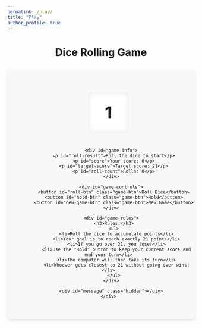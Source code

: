 ```yaml
---
permalink: /play/
title: "Play"
author_profile: true
---
```


<div class="play-container">
  <h1>Dice Rolling Game</h1>
  
  <div class="game-wrapper">
    <div id="dice-game">
      <div id="dice-container">
        <div id="dice" class="dice">
          <div class="face front">1</div>
          <div class="face back">6</div>
          <div class="face top">2</div>
          <div class="face bottom">5</div>
          <div class="face right">3</div>
          <div class="face left">4</div>
        </div>
      </div>
      
      <div id="game-info">
        <p id="roll-result">Roll the dice to start</p>
        <p id="score">Your score: 0</p>
        <p id="target-score">Target score: 21</p>
        <p id="roll-count">Rolls: 0</p>
      </div>
      
      <div id="game-controls">
        <button id="roll-btn" class="game-btn">Roll Dice</button>
        <button id="hold-btn" class="game-btn">Hold</button>
        <button id="new-game-btn" class="game-btn">New Game</button>
      </div>
      
      <div id="game-rules">
        <h3>Rules:</h3>
        <ul>
          <li>Roll the dice to accumulate points</li>
          <li>Your goal is to reach exactly 21 points</li>
          <li>If you go over 21, you lose!</li>
          <li>Use the "Hold" button to keep your current score and end your turn</li>
          <li>The computer will then take its turn</li>
          <li>Whoever gets closest to 21 without going over wins!</li>
        </ul>
      </div>
      
      <div id="message" class="hidden"></div>
    </div>
  </div>
</div>

<style>
  .play-container {
    max-width: 800px;
    margin: 0 auto;
    text-align: center;
  }
  
  .game-wrapper {
    margin: 30px auto;
    border-radius: 8px;
    background-color: #f8f8f8;
    padding: 20px;
    box-shadow: 0 4px 8px rgba(0,0,0,0.1);
  }
  
  #dice-game {
    position: relative;
    width: 100%;
    padding: 20px;
  }
  
  #dice-container {
    width: 100%;
    height: 150px;
    display: flex;
    justify-content: center;
    align-items: center;
    perspective: 600px;
    margin-bottom: 20px;
  }
  
  .dice {
    position: relative;
    width: 100px;
    height: 100px;
    transform-style: preserve-3d;
    transition: transform 1s;
  }
  
  .face {
    position: absolute;
    width: 100%;
    height: 100%;
    background-color: white;
    border: 2px solid var(--darker-purple);
    border-radius: 10px;
    font-size: 3em;
    font-weight: bold;
    display: flex;
    justify-content: center;
    align-items: center;
    box-shadow: inset 0 0 15px rgba(0,0,0,0.1);
  }
  
  .front {
    transform: translateZ(50px);
  }
  
  .back {
    transform: translateZ(-50px) rotateY(180deg);
  }
  
  .top {
    transform: rotateX(-90deg) translateZ(50px);
  }
  
  .bottom {
    transform: rotateX(90deg) translateZ(50px);
  }
  
  .right {
    transform: rotateY(90deg) translateZ(50px);
  }
  
  .left {
    transform: rotateY(-90deg) translateZ(50px);
  }
  
  #game-info {
    margin: 20px 0;
    font-size: 1.2em;
  }
  
  #roll-result {
    font-weight: bold;
    font-size: 1.5em;
    color: var(--darker-purple);
  }
  
  #game-controls {
    margin: 20px 0;
  }
  
  .game-btn {
    margin: 10px;
    padding: 10px 20px;
    background-color: var(--darker-purple);
    color: white;
    border: none;
    border-radius: 5px;
    cursor: pointer;
    font-size: 16px;
    font-weight: bold;
    transition: background-color 0.3s;
  }
  
  .game-btn:hover {
    background-color: var(--darkest-purple);
  }
  
  .game-btn:disabled {
    background-color: #ccc;
    cursor: not-allowed;
  }
  
  #game-rules {
    margin: 30px 0;
    text-align: left;
    padding: 15px;
    border-radius: 8px;
    background-color: #f0f0f0;
  }
  
  #message {
    padding: 15px;
    margin: 20px 0;
    border-radius: 8px;
    font-weight: bold;
    font-size: 1.2em;
  }
  
  .win {
    background-color: #d4edda;
    color: #155724;
  }
  
  .lose {
    background-color: #f8d7da;
    color: #721c24;
  }
  
  .draw {
    background-color: #fff3cd;
    color: #856404;
  }
  
  .hidden {
    display: none;
  }
</style>

<script>
document.addEventListener('DOMContentLoaded', function() {
  console.log('Dice game loaded');
  
  // DOM elements
  const dice = document.getElementById('dice');
  const rollResult = document.getElementById('roll-result');
  const scoreDisplay = document.getElementById('score');
  const targetScoreDisplay = document.getElementById('target-score');
  const rollCountDisplay = document.getElementById('roll-count');
  const rollBtn = document.getElementById('roll-btn');
  const holdBtn = document.getElementById('hold-btn');
  const newGameBtn = document.getElementById('new-game-btn');
  const messageDisplay = document.getElementById('message');
  
  // Game state
  let playerScore = 0;
  let computerScore = 0;
  let currentRoll = 0;
  let rollCount = 0;
  let isPlayerTurn = true;
  let gameOver = false;
  
  // Target score
  const targetScore = 21;
  
  // Initialize the game
  function initGame() {
    console.log('Initializing new game');
    playerScore = 0;
    computerScore = 0;
    rollCount = 0;
    isPlayerTurn = true;
    gameOver = false;
    
    updateDisplays();
    rollResult.textContent = 'Roll the dice to start';
    messageDisplay.className = 'hidden';
    
    rollBtn.disabled = false;
    holdBtn.disabled = false;
  }
  
  // Update all displays
  function updateDisplays() {
    scoreDisplay.textContent = `Your score: ${playerScore}`;
    targetScoreDisplay.textContent = `Target score: ${targetScore}`;
    rollCountDisplay.textContent = `Rolls: ${rollCount}`;
  }
  
  // Roll the dice
  function rollDice() {
    if (gameOver) return;
    
    rollCount++;
    
    // Generate random number 1-6
    currentRoll = Math.floor(Math.random() * 6) + 1;
    console.log('Rolled:', currentRoll);
    
    // Animate dice
    const rotX = Math.floor(Math.random() * 4) * 90;
    const rotY = Math.floor(Math.random() * 4) * 90;
    const rotZ = Math.floor(Math.random() * 4) * 90;
    
    dice.style.transform = `rotateX(${rotX}deg) rotateY(${rotY}deg) rotateZ(${rotZ}deg)`;
    
    // Update displays after roll
    rollResult.textContent = `You rolled: ${currentRoll}`;
    
    // Update score based on whose turn it is
    if (isPlayerTurn) {
      playerScore += currentRoll;
      scoreDisplay.textContent = `Your score: ${playerScore}`;
      
      // Check if player went over
      if (playerScore > targetScore) {
        endGame('player-bust');
      } else if (playerScore === targetScore) {
        endGame('player-win');
      }
    } else {
      computerScore += currentRoll;
      rollResult.textContent = `Computer rolled: ${currentRoll}`;
      
      // Check if computer went over
      if (computerScore > targetScore) {
        endGame('computer-bust');
      } else if (computerScore === targetScore) {
        endGame('computer-win');
      } else if (computerScore >= playerScore || computerScore >= 17) {
        // Computer holds at 17 or higher, or if they're beating the player
        compareScores();
      } else {
        // Computer decides to roll again
        setTimeout(rollDice, 1000);
      }
    }
    
    updateDisplays();
  }
  
  // Player holds their score
  function hold() {
    if (gameOver || !isPlayerTurn) return;
    
    isPlayerTurn = false;
    rollResult.textContent = 'Computer\'s turn';
    
    // Disable player buttons during computer's turn
    rollBtn.disabled = true;
    holdBtn.disabled = true;
    
    // Computer takes turn after a delay
    setTimeout(() => {
      computerTurn();
    }, 1000);
  }
  
  // Computer's turn
  function computerTurn() {
    computerScore = 0;
    rollResult.textContent = 'Computer is rolling...';
    
    // First roll
    setTimeout(rollDice, 1000);
  }
  
  // Compare scores to determine winner
  function compareScores() {
    if (playerScore > targetScore) {
      endGame('player-bust');
    } else if (computerScore > targetScore) {
      endGame('computer-bust');
    } else if (playerScore > computerScore) {
      endGame('player-win');
    } else if (computerScore > playerScore) {
      endGame('computer-win');
    } else {
      endGame('draw');
    }
  }
  
  // End the game
  function endGame(result) {
    gameOver = true;
    rollBtn.disabled = true;
    holdBtn.disabled = true;
    
    messageDisplay.classList.remove('hidden', 'win', 'lose', 'draw');
    
    switch (result) {
      case 'player-win':
        messageDisplay.textContent = 'You win! 🎉';
        messageDisplay.classList.add('win');
        break;
      case 'player-bust':
        messageDisplay.textContent = `You went over ${targetScore}! Computer wins.`;
        messageDisplay.classList.add('lose');
        break;
      case 'computer-win':
        messageDisplay.textContent = 'Computer wins!';
        messageDisplay.classList.add('lose');
        break;
      case 'computer-bust':
        messageDisplay.textContent = `Computer went over ${targetScore}! You win! 🎉`;
        messageDisplay.classList.add('win');
        break;
      case 'draw':
        messageDisplay.textContent = 'It\'s a draw!';
        messageDisplay.classList.add('draw');
        break;
    }
    
    console.log('Game ended:', result);
  }
  
  // Event listeners
  rollBtn.addEventListener('click', function() {
    console.log('Roll button clicked');
    if (isPlayerTurn && !gameOver) {
      rollDice();
    }
  });
  
  holdBtn.addEventListener('click', function() {
    console.log('Hold button clicked');
    if (isPlayerTurn && !gameOver) {
      hold();
    }
  });
  
  newGameBtn.addEventListener('click', function() {
    console.log('New game button clicked');
    initGame();
  });
  
  // Initialize game on load
  initGame();
});
</script>